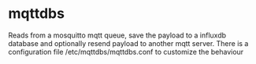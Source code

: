 # mqttdbs
 Reads from a mosquitto mqtt queue, save the payload to a influxdb database and optionally resend payload to another mqtt server.
 There is a configuration file /etc/mqttdbs/mqttdbs.conf to customize the behaviour 
